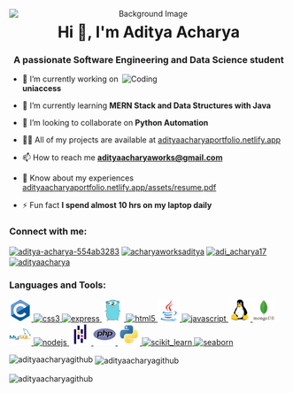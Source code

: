 <p align="center" style="position: relative;">
  <img src="https://media.tenor.com/qV9QZcasa-QAAAAd/welcome.gif" alt="Background Image" width="900" height="300" style="position: absolute; top: 0; left: 0; z-index: -1;"></p>
<h1 align="center">Hi 👋, I'm Aditya Acharya</h1>
<h3 align="center">A passionate Software Engineering and Data Science student</h3>
<img align="right" alt="Coding" width="300" src="https://img.freepik.com/premium-vector/coder-developer-concentrated-working-project-developing-programming-coding-technologies_569013-336.jpg?w=2000" alt="Italian Trulli">

- 🔭 I’m currently working on **uniaccess**

- 🌱 I’m currently learning **MERN Stack and Data Structures with Java**

- 👯 I’m looking to collaborate on **Python Automation**

- 👨‍💻 All of my projects are available at [adityaacharyaportfolio.netlify.app](adityaacharyaportfolio.netlify.app)

- 📫 How to reach me **adityaacharyaworks@gmail.com**

- 📄 Know about my experiences [adityaacharyaportfolio.netlify.app/assets/resume.pdf](adityaacharyaportfolio.netlify.app/assets/resume.pdf)

- ⚡ Fun fact **I spend almost 10 hrs on my laptop daily**

<h3 align="left">Connect with me:</h3>
<p align="left">
<a href="https://linkedin.com/in/aditya-acharya-554ab3283" target="blank"><img align="center" src="https://freelogopng.com/images/all_img/1656994883linkedin-logo-transparent.png" alt="aditya-acharya-554ab3283" height="30" width="30" /></a>
<a href="https://kaggle.com/acharyaworksaditya" target="blank"><img align="center" src="https://cdn4.iconfinder.com/data/icons/logos-and-brands/512/189_Kaggle_logo_logos-512.png" alt="acharyaworksaditya" height="30" width="30" /></a>
<a href="https://www.hackerrank.com/adi_acharya17" target="blank"><img align="center" src="https://upload.wikimedia.org/wikipedia/commons/thumb/6/65/HackerRank_logo.png/768px-HackerRank_logo.png" alt="adi_acharya17" height="30" width="30" /></a>
<a href="https://www.leetcode.com/adityaacharya" target="blank"><img align="center" src="https://cdn.iconscout.com/icon/free/png-256/free-leetcode-3521542-2944960.png" alt="adityaacharya" height="30" width="30" /></a>
</p>

<h3 align="left">Languages and Tools:</h3>
<p align="left"> <a href="https://www.cprogramming.com/" target="_blank" rel="noreferrer">
 <img src="https://raw.githubusercontent.com/devicons/devicon/master/icons/c/c-original.svg" alt="c" width="40" height="40"/> </a> 

<a href="https://www.w3schools.com/css/" target="_blank" rel="noreferrer"> 
<img src="https://brandslogos.com/wp-content/uploads/images/large/css-logo.png" alt="css3" width="40" height="40"/> </a>

 <a href="https://expressjs.com" target="_blank" rel="noreferrer"> 
<img src="https://e7.pngegg.com/pngimages/247/558/png-clipart-node-js-javascript-express-js-npm-react-github-angle-text.png" alt="express" width="40" height="40"/> </a>

 <a href="https://golang.org" target="_blank" rel="noreferrer"> 
<img src="https://raw.githubusercontent.com/devicons/devicon/master/icons/go/go-original.svg" alt="go" width="40" height="40"/> </a> 

<a href="https://www.w3.org/html/" target="_blank" rel="noreferrer">
 <img src="https://w7.pngwing.com/pngs/187/112/png-transparent-responsive-web-design-html-computer-icons-css3-world-wide-web-consortium-css-angle-text-rectangle-thumbnail.png" alt="html5" width="40" height="40"/> </a>

 <a href="https://www.java.com" target="_blank" rel="noreferrer">
 <img src="https://raw.githubusercontent.com/devicons/devicon/master/icons/java/java-original.svg" alt="java" width="40" height="40"/> </a> 

<a href="https://developer.mozilla.org/en-US/docs/Web/JavaScript" target="_blank" rel="noreferrer"> 
<img src="https://w1.pngwing.com/pngs/136/126/png-transparent-javascript-logo-angularjs-nodejs-computer-programming-web-development-computer-software-jquery-yellow.png" alt="javascript" width="40" height="40"/> </a> 

<a href="https://www.linux.org/" target="_blank" rel="noreferrer">
 <img src="https://raw.githubusercontent.com/devicons/devicon/master/icons/linux/linux-original.svg" alt="linux" width="40" height="40"/> </a> 

<a href="https://www.mongodb.com/" target="_blank" rel="noreferrer">
 <img src="https://raw.githubusercontent.com/devicons/devicon/master/icons/mongodb/mongodb-original-wordmark.svg" alt="mongodb" width="40" height="40"/> </a> 

<a href="https://www.mysql.com/" target="_blank" rel="noreferrer">
 <img src="https://raw.githubusercontent.com/devicons/devicon/master/icons/mysql/mysql-original-wordmark.svg" alt="mysql" width="40" height="40"/> </a> 

<a href="https://nodejs.org" target="_blank" rel="noreferrer"> 
<img src="https://p7.hiclipart.com/preview/306/37/167/node-js-javascript-web-application-express-js-computer-software-others.jpg" alt="nodejs" width="40" height="40"/> </a> 

<a href="https://pandas.pydata.org/" target="_blank" rel="noreferrer"> 
<img src="https://raw.githubusercontent.com/devicons/devicon/2ae2a900d2f041da66e950e4d48052658d850630/icons/pandas/pandas-original.svg" alt="pandas" width="40" height="40"/> </a> 

<a href="https://www.php.net" target="_blank" rel="noreferrer"> 
<img src="https://raw.githubusercontent.com/devicons/devicon/master/icons/php/php-original.svg" alt="php" width="40" height="40"/> </a> 

<a href="https://www.python.org" target="_blank" rel="noreferrer">
 <img src="https://raw.githubusercontent.com/devicons/devicon/master/icons/python/python-original.svg" alt="python" width="40" height="40"/> </a> 

<a href="https://scikit-learn.org/" target="_blank" rel="noreferrer"> 
<img src="https://upload.wikimedia.org/wikipedia/commons/0/05/Scikit_learn_logo_small.svg" alt="scikit_learn" width="40" height="40"/> </a> 

<a href="https://seaborn.pydata.org/" target="_blank" rel="noreferrer"> 
<img src="https://seaborn.pydata.org/_images/logo-mark-lightbg.svg" alt="seaborn" width="40" height="40"/> </a> </p>

<p><img align="left" src="https://github-readme-stats.vercel.app/api/top-langs?username=adityaacharyagithub&show_icons=true&locale=en&layout=compact" alt="adityaacharyagithub" /></p>

<p>&nbsp;<img align="center" src="https://github-readme-stats.vercel.app/api?username=adityaacharyagithub&show_icons=true&locale=en" alt="adityaacharyagithub" /></p>

<p><img align="center" src="https://github-readme-streak-stats.herokuapp.com/?user=adityaacharyagithub&" alt="adityaacharyagithub" /></p>
